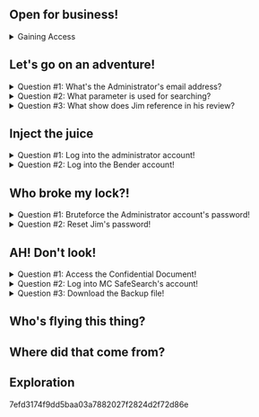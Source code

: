 ## Open for business!

<details> 
  <summary> Gaining Access</summary>
  <p></p>
  Use either openVPN or the hackbox, start the virtual machine and then enter the IP address into the URL bar at the top of your browser.
  <p></p>
  
  
  ![image](https://user-images.githubusercontent.com/66912443/184948233-78f2a0d2-ce02-4d9d-ac17-61d77c622098.png)
</details>

## Let's go on an adventure!

<details> 
  <summary> Question #1: What's the Administrator's email address? </summary>
  <p></p>
  An administrator has left a review on a product logged in as the admin which exposes what the address is
  <p></p>
  
  ![image](https://user-images.githubusercontent.com/66912443/184948637-48d4e7eb-fdf7-4f5a-bbdf-753cf4a78ec0.png)
  
</details>

<details> 
  <summary> Question #2: What parameter is used for searching? </summary>
  <p></p>
  By using the search function (magnifying glass) we can easily expose this parameter
  <p></p>
  
  ![image](https://user-images.githubusercontent.com/66912443/184950365-ea52ef96-0cdf-402b-a876-f412842e855a.png)
  
  <p></p>
  
  Once anything has been searched, from the URL bar we can see the effect of the search, exposing the parameter that is used before the input
  
  ![image](https://user-images.githubusercontent.com/66912443/184950178-7598108e-ec73-4ddb-ab66-6164f2da31aa.png)

</details>

<details> 
  <summary> Question #3: What show does Jim reference in his review? </summary>
   <p></p>
   By looking around the products you can find "jim@juice-sh.op" left a review on the green smoothie.
   <p></p>
  
   ![image](https://user-images.githubusercontent.com/66912443/184951521-d0689dd5-a76c-4f9f-a3b8-4d3fc3ffd71f.png)
   
   A simple google search of "replicator" reveals the answer
   <p></p>
   
</details>

## Inject the juice

<details> 
  <summary> Question #1: Log into the administrator account! </summary>
  <p></p>
  At this point make sure that intercept is on in burpsuite and if using foxyproxy that the option is set to "Burp"
  <p></p>
  
  ![image](https://user-images.githubusercontent.com/66912443/184953030-12b1dcc6-10bd-4aeb-bff9-af4fd9e320c4.png)
  
  <p></p>
  
  ![image](https://user-images.githubusercontent.com/66912443/184953343-2a97460f-6b6e-47a5-8b86-462183be51b8.png)
  
  Now that Burpsuite is up, navigate to "account" (next to the search bar) and enter in anything into the email and password field 
  
  ![image](https://user-images.githubusercontent.com/66912443/184953840-c30265c7-86ee-4cf1-8002-c40a4e967a5e.png)
  
  It may take a couple of goes of forwarding but back in burpsuite you should see that the email and password is sent off in plaintext to the SQL server which makes it easily susceptible to change.
  
  ![image](https://user-images.githubusercontent.com/66912443/184955212-90e6ac93-072d-4099-9eb1-7aacb6eb2a4e.png)
  
  To exploit this, we change the email parameter to "' or 1=1--".
  
  ![image](https://user-images.githubusercontent.com/66912443/184957695-c2a55d78-5f07-4f71-8f3e-7e2bd745f77d.png)

  The first character, the apostrophe, closes the brackets in the initial SQL query that is sent to the server. This is then followed by a second command in the same syntax: "OR" which using logic gates as an example will output true if either side of its input is true which "1=1" will always be, therefore tricking the system into always making the email valid. Finally, the double dashes at the end indicate the start of the comment meaning everything after this initial code will be ignored or "commented out". 
  
  As no email was given, SQL has defaulted to the top user id "0". In a lot of databases, the first user to be created is usually the administrator, as is the case in this challenge as well thus granting us admin access.
  
  ![image](https://user-images.githubusercontent.com/66912443/184960236-c5f5c13b-4728-465c-9565-20bf15417c98.png)
  
</details>


<details> 
  <summary> Question #2: Log into the Bender account! </summary>
   <p><p/>
  Following the exact same method used to get into the admin account, supplement "' or 1=1--" in the email field with "bender@juice-sh.op'--" instead.
  
  You may have noticed that the apostrophe and double dashes have moved next to each other. As this is an actual email, everything after it is commented out instead as calling back to the previous question, the apostrophe marks the closing of brackets to an SQL query.
  
  ![image](https://user-images.githubusercontent.com/66912443/184964819-9958b99b-ccbd-4ba1-8546-c871cdc1c9cf.png)

  
  ``` Answer = fb364762a3c102b2db932069c0e6b78e738d4066 ```
  
</details>

## Who broke my lock?! 

<details> 
  <summary> Question #1: Bruteforce the Administrator account's password! </summary>
   <p><p/>
   First, just like the two times previously, intercept the random information inputted into the account login page, as we know the admin email we might as well use that as one of the fields to prevent having to write it out again
   
   ![image](https://user-images.githubusercontent.com/66912443/185338620-eb019681-8ee0-46c0-9682-4996486b3cd0.png)
   
   Next, for the purpose of brute forcing, right click in the proxy window where the text is (anywhere will do) and select "send to intruder". Once on the intruder window hit the "Clear §" button to the right hand side to remove the weird symbol that burp uses for quotations.
   
   Once that is done, remove whatever you put into the password field (excluding the quotation marks) and replace it with two of those symbols using the "add §" button. This symbol indicates what burp needs to change when bruteforcing.
   
   ![image](https://user-images.githubusercontent.com/66912443/185339578-be1ec92c-cbc9-42bd-aa3e-832bfae87c94.png)
   
   Next up is selecting a payload. Navigate to the next subtab "payloads" and add/load a new payload under "payload options" and start the attack. For this example a list from "seclists" is being used. These are excellent collections of lists similar to rockyou full of usernames, passwords, URLs etc.
  
  ![image](https://user-images.githubusercontent.com/66912443/185341240-724a669f-2b4a-428e-8b5e-73874dbb831c.png)

  This open a window and start to tick along, its best to sort by status code - "2xx = [success]". Depending on the speed of your computer/VM this may take a while.
  
  ![image](https://user-images.githubusercontent.com/66912443/185347312-a57df26f-0585-4951-9381-362271ec097b.png)

   Once its completed and you have the password (the status code 200 is a dead giveaway) you can log in and get the answer!
   
  ``` Answer = c2110d06dc6f81c67cd8099ff0ba601241f1ac0e ```
   
</details>

<details>
<summary> Question #2: Reset Jim's password! </summary>
<p><p/>
When it comes to this task, its heavily based on "Open Source Intelligence" (OSINT) and provides a perfect example of the kind of ways to gather information about someone in order to break into their account. 
  
  To begin, navigate to the forgot password screen and enter Jim's email (obtained in an earlier section). Here you will see the security question "Your eldest siblings middle name"
  
![image](https://user-images.githubusercontent.com/66912443/185348966-d0a5a076-a6f9-4268-9473-5aa544e5bcd0.png)
  
  For this, external research is required. Just like how in a real world exaple you'd need to scour the targets social media to uncover information, in this instanced its star trek themed so wikipedia is required (to be honest, without tryhackme pointing it out I would not have had a CLUE, its so vague!).
  
  According to the wiki, James (Jim) Kirk had one sibling, "George Samuel Kirk".
  
  ![image](https://user-images.githubusercontent.com/66912443/185391944-6925eb26-d0f6-483b-b738-b123828963d5.png)
  
  After entering the middle name of his sibling into the security question box, the password was successfully changeable!
  
  ![image](https://user-images.githubusercontent.com/66912443/185392395-089a483d-9c21-47b2-a87b-00021255de27.png)
  
  ``` Answer = 094fbc9b48e525150ba97d05b942bbf114987257 ```

</details>

## AH! Don't look!

<details> 
  <summary> Question #1: Access the Confidential Document! </summary>
  <p></p>
  In the "About us" section is a link to auto-download a file... But what is the full link? Where is the file stored?
  <p><p/>
  
  
  ![image](https://user-images.githubusercontent.com/66912443/185393977-a6b703ac-c954-4eb4-974e-973e70830270.png)
  
  By copying the link location and pasting it into a new tab, it reveals the full path as the following:
  
  ``` http://10.10.255.126/ftp/legal.md ```
  
  This exposes the existance of an ftp server which could be insecure. By removing the name of the file and stopping at /ftp/ you get access!
  
  ![image](https://user-images.githubusercontent.com/66912443/185394599-2aaa5c57-c39f-47ee-932d-ce6d1458df7e.png)
  
  Download and read aquisitions.mb. This is the confidential document and completes the challenge, heading back to the website will reveal the code.
  
  ``` Answer: edf9281222395a1c5fee9b89e32175f1ccf50c5b ```
  
</details>

<details> 
  <summary> Question #2: Log into MC SafeSearch's account! </summary>

  <p><p/>
  
  https://www.youtube.com/watch?v=v59CX2DiX0Y
  
  ``` Answer = 66bdcffad9e698fd534003fbb3cc7e2b7b55d7f0 ```
  
</details>

<details> 
  <summary> Question #3: Download the Backup file! </summary>
  <p></p>
  Returning to /ftp/, trying to download 'package.json.bak' will throw the following error:
  <p><p/>
  
  ![image](https://user-images.githubusercontent.com/66912443/185403915-67eb460c-6013-4c62-821b-f60cbad4e077.png)
  
  If the code behind the scenes isnt sanitising the input correctly, a 'null byte' can be used to terminate the end of a string and therefore potentially blocking code after the URL that would tell the system not to let you download a file. 
  
  A null byte typically looks like "%00" but for use within URLs it looks like "%2500". Putting ".md" after the null byte completes the exploit and lets you download. As there is techincally not a "package.json.bak.md" you cant just put the extension there and has to be after the null byte.
  <p><p/>
  
  ![image](https://user-images.githubusercontent.com/66912443/185405805-098139ff-1c21-4412-8e94-ff028dd6b1ea.png)
  
  
  Returning to the main menu gives you the answer.
  <p></p>
  
  ```Answer = bfc1e6b4a16579e85e06fee4c36ff8c02fb13795```
  
</details>

## Who's flying this thing? 

## Where did that come from?

## Exploration

7efd3174f9dd5baa03a7882027f2824d2f72d86e
